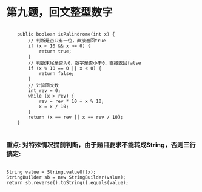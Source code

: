 # 第九题，回文整型数字

<pre>
<code>
    public boolean isPalindrome(int x) {
        // 判断是否只有一位，直接返回true
        if (x < 10 && x >= 0) {
            return true;
        }
        // 判断末尾是否为0，数字是否小于0，直接返回false
        if (x % 10 == 0 || x < 0) {
            return false;
        }
        // 计算回文数
        int rev = 0;
        while (x > rev) {
            rev = rev * 10 + x % 10;
            x = x / 10;
        }
        return (x == rev || x == rev / 10);
    }
</code>
</pre>

### 重点: 对特殊情况提前判断，由于题目要求不能转成String，否则三行搞定:

<pre>
<code>
String value = String.valueOf(x);
StringBuilder sb = new StringBuilder(value);
return sb.reverse().toString().equals(value);
</code>
</pre>